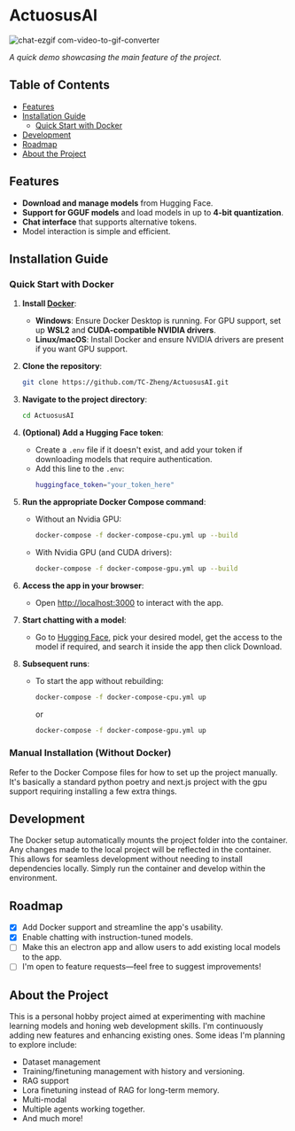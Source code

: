 # ActuosusAI
![chat-ezgif com-video-to-gif-converter](https://github.com/user-attachments/assets/28a7993b-760b-4cf4-a715-94cc3caa43ba)


*A quick demo showcasing the main feature of the project.*

## Table of Contents
- [Features](#features)
- [Installation Guide](#installation-guide)
  - [Quick Start with Docker](#quick-start-with-docker)
- [Development](#development)
- [Roadmap](#roadmap)
- [About the Project](#about-the-project)

## Features
- **Download and manage models** from Hugging Face.
- **Support for GGUF models** and load models in up to **4-bit quantization**.
- **Chat interface** that supports alternative tokens.
- Model interaction is simple and efficient.

## Installation Guide

### Quick Start with Docker

1. **Install [Docker](https://www.docker.com/)**:
   - **Windows**: Ensure Docker Desktop is running. For GPU support, set up **WSL2** and **CUDA-compatible NVIDIA drivers**.
   - **Linux/macOS**: Install Docker and ensure NVIDIA drivers are present if you want GPU support.

2. **Clone the repository**:
   ```bash
   git clone https://github.com/TC-Zheng/ActuosusAI.git
   ```

3. **Navigate to the project directory**:
   ```bash
   cd ActuosusAI
   ```

4. **(Optional) Add a Hugging Face token**:
   - Create a `.env` file if it doesn't exist, and add your token if downloading models that require authentication.
   - Add this line to the `.env`:
     ```bash
     huggingface_token="your_token_here"
     ```

5. **Run the appropriate Docker Compose command**:
   - Without an Nvidia GPU:
     ```bash
     docker-compose -f docker-compose-cpu.yml up --build
     ```
   - With Nvidia GPU (and CUDA drivers):
     ```bash
     docker-compose -f docker-compose-gpu.yml up --build
     ```

6. **Access the app in your browser**:
   - Open [http://localhost:3000](http://localhost:3000) to interact with the app.

7. **Start chatting with a model**:
   - Go to [Hugging Face](https://huggingface.co/models?pipeline_tag=text-generation&sort=trending), pick your desired model, get the access to the model if required, and search it inside the app then click Download.

8. **Subsequent runs**:
   - To start the app without rebuilding:
     ```bash
     docker-compose -f docker-compose-cpu.yml up
     ```
     or
     ```bash
     docker-compose -f docker-compose-gpu.yml up
     ```

### Manual Installation (Without Docker)

Refer to the Docker Compose files for how to set up the project manually. It's basically a standard python poetry and next.js project with the gpu support requiring installing a few extra things.

## Development

The Docker setup automatically mounts the project folder into the container. Any changes made to the local project will be reflected in the container. This allows for seamless development without needing to install dependencies locally. Simply run the container and develop within the environment.

## Roadmap
- [x] Add Docker support and streamline the app's usability.
- [x] Enable chatting with instruction-tuned models.
- [ ] Make this an electron app and allow users to add existing local models to the app.
- [ ] I'm open to feature requests—feel free to suggest improvements!
## About the Project

This is a personal hobby project aimed at experimenting with machine learning models and honing web development skills. I'm continuously adding new features and enhancing existing ones. Some ideas I'm planning to explore include:
- Dataset management
- Training/finetuning management with history and versioning.
- RAG support
- Lora finetuning instead of RAG for long-term memory.
- Multi-modal
- Multiple agents working together.
- And much more!
